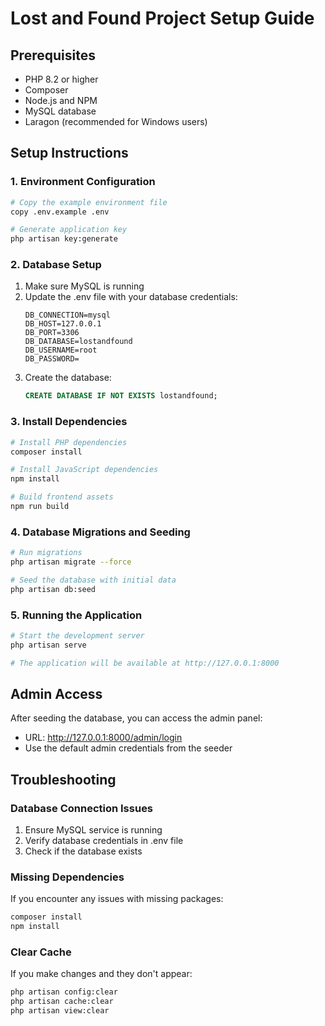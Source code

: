 # Lost and Found Project Setup Guide

## Prerequisites
- PHP 8.2 or higher
- Composer
- Node.js and NPM
- MySQL database
- Laragon (recommended for Windows users)

## Setup Instructions

### 1. Environment Configuration
```bash
# Copy the example environment file
copy .env.example .env

# Generate application key
php artisan key:generate
```

### 2. Database Setup
1. Make sure MySQL is running
2. Update the .env file with your database credentials:
   ```
   DB_CONNECTION=mysql
   DB_HOST=127.0.0.1
   DB_PORT=3306
   DB_DATABASE=lostandfound
   DB_USERNAME=root
   DB_PASSWORD=
   ```
3. Create the database:
   ```sql
   CREATE DATABASE IF NOT EXISTS lostandfound;
   ```

### 3. Install Dependencies
```bash
# Install PHP dependencies
composer install

# Install JavaScript dependencies
npm install

# Build frontend assets
npm run build
```

### 4. Database Migrations and Seeding
```bash
# Run migrations
php artisan migrate --force

# Seed the database with initial data
php artisan db:seed
```

### 5. Running the Application
```bash
# Start the development server
php artisan serve

# The application will be available at http://127.0.0.1:8000
```

## Admin Access
After seeding the database, you can access the admin panel:
- URL: http://127.0.0.1:8000/admin/login
- Use the default admin credentials from the seeder

## Troubleshooting

### Database Connection Issues
1. Ensure MySQL service is running
2. Verify database credentials in .env file
3. Check if the database exists

### Missing Dependencies
If you encounter any issues with missing packages:
```bash
composer install
npm install
```

### Clear Cache
If you make changes and they don't appear:
```bash
php artisan config:clear
php artisan cache:clear
php artisan view:clear
```